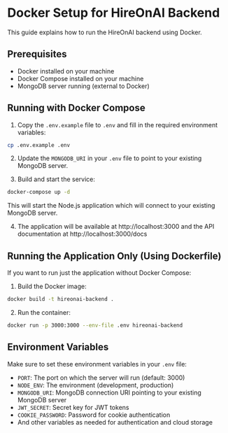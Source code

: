 # Docker Setup for HireOnAI Backend

This guide explains how to run the HireOnAI backend using Docker.

## Prerequisites

- Docker installed on your machine
- Docker Compose installed on your machine
- MongoDB server running (external to Docker)

## Running with Docker Compose

1. Copy the `.env.example` file to `.env` and fill in the required environment variables:

```bash
cp .env.example .env
```

2. Update the `MONGODB_URI` in your `.env` file to point to your existing MongoDB server.

3. Build and start the service:

```bash
docker-compose up -d
```

This will start the Node.js application which will connect to your existing MongoDB server.

4. The application will be available at http://localhost:3000 and the API documentation at http://localhost:3000/docs

## Running the Application Only (Using Dockerfile)

If you want to run just the application without Docker Compose:

1. Build the Docker image:

```bash
docker build -t hireonai-backend .
```

2. Run the container:

```bash
docker run -p 3000:3000 --env-file .env hireonai-backend
```

## Environment Variables

Make sure to set these environment variables in your `.env` file:

- `PORT`: The port on which the server will run (default: 3000)
- `NODE_ENV`: The environment (development, production)
- `MONGODB_URI`: MongoDB connection URI pointing to your existing MongoDB server
- `JWT_SECRET`: Secret key for JWT tokens
- `COOKIE_PASSWORD`: Password for cookie authentication
- And other variables as needed for authentication and cloud storage 